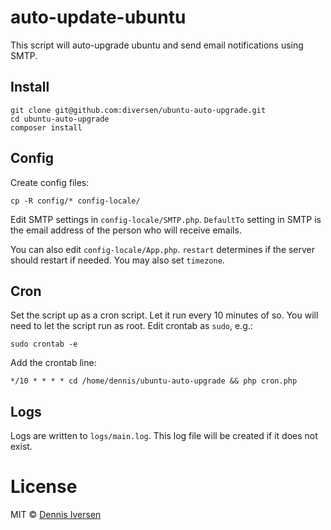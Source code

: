 # auto-update-ubuntu

This script will auto-upgrade ubuntu and send email notifications using SMTP. 

## Install

    git clone git@github.com:diversen/ubuntu-auto-upgrade.git
    cd ubuntu-auto-upgrade
    composer install

## Config

Create config files:

    cp -R config/* config-locale/

Edit SMTP settings in `config-locale/SMTP.php`. 
`DefaultTo` setting in SMTP is the email address of the person who will receive emails. 

You can also edit `config-locale/App.php`. `restart` determines if the server should restart if needed. 
You may also set `timezone`. 

## Cron

Set the script up as a cron script. Let it run every 10 minutes of so.
You will need to let the script run as root. Edit crontab as `sudo`, e.g.: 

    sudo crontab -e

Add the crontab line:

    */10 * * * * cd /home/dennis/ubuntu-auto-upgrade && php cron.php

## Logs

Logs are written to `logs/main.log`. This log file will be created if it does not exist.  

# License

MIT © [Dennis Iversen](https://github.com/diversen)

